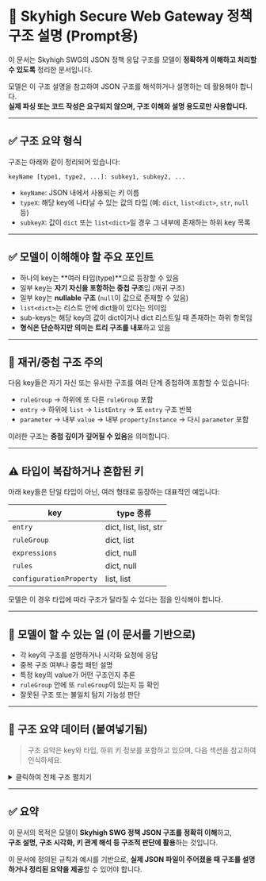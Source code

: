 
# 📘 Skyhigh Secure Web Gateway 정책 구조 설명 (Prompt용)

이 문서는 Skyhigh SWG의 JSON 정책 응답 구조를 모델이 **정확하게 이해하고 처리할 수 있도록** 정리한 문서입니다.

모델은 이 구조 설명을 참고하여 JSON 구조를 해석하거나 설명하는 데 활용해야 합니다.  
**실제 파싱 또는 코드 작성은 요구되지 않으며, 구조 이해와 설명 용도로만 사용합니다.**

---

## ✅ 구조 요약 형식

구조는 아래와 같이 정리되어 있습니다:

```
keyName [type1, type2, ...]: subkey1, subkey2, ...
```

- `keyName`: JSON 내에서 사용되는 키 이름
- `typeX`: 해당 key에 나타날 수 있는 값의 타입 (예: `dict`, `list<dict>`, `str`, `null` 등)
- `subkeyX`: 값이 `dict` 또는 `list<dict>`일 경우 그 내부에 존재하는 하위 key 목록

---

## ✅ 모델이 이해해야 할 주요 포인트

- 하나의 key는 **여러 타입(type)**으로 등장할 수 있음
- 일부 key는 **자기 자신을 포함하는 중첩 구조**임 (재귀 구조)
- 일부 key는 **nullable 구조** (`null`이 값으로 존재할 수 있음)
- `list<dict>`는 리스트 안에 dict들이 있다는 의미임
- sub-keys는 해당 key의 값이 dict이거나 dict 리스트일 때 존재하는 하위 항목임
- **형식은 단순하지만 의미는 트리 구조를 내포**하고 있음

---

## 🔁 재귀/중첩 구조 주의

다음 key들은 자기 자신 또는 유사한 구조를 여러 단계 중첩하여 포함할 수 있습니다:

- `ruleGroup` → 하위에 또 다른 `ruleGroup` 포함
- `entry` → 하위에 `list` → `listEntry` → 또 `entry` 구조 반복
- `parameter` → 내부 `value` → 내부 `propertyInstance` → 다시 `parameter` 포함

이러한 구조는 **중첩 깊이가 깊어질 수 있음**을 의미합니다.

---

## ⚠️ 타입이 복잡하거나 혼합된 키

아래 key들은 단일 타입이 아닌, 여러 형태로 등장하는 대표적인 예입니다:

| key        | type 종류                                 |
|------------|--------------------------------------------|
| `entry`    | dict, list, list<dict>, str               |
| `ruleGroup`| dict, list<dict>                          |
| `expressions` | dict, null                             |
| `rules`    | dict, null                                |
| `configurationProperty` | list, list<dict>             |

모델은 이 경우 타입에 따라 구조가 달라질 수 있다는 점을 인식해야 합니다.

---

## 🧠 모델이 할 수 있는 일 (이 문서를 기반으로)

- 각 key의 구조를 설명하거나 시각화 요청에 응답
- 중복 구조 여부나 중첩 패턴 설명
- 특정 key의 value가 어떤 구조인지 추론
- `ruleGroup` 안에 또 `ruleGroup`이 있는지 등 확인
- 잘못된 구조 또는 불일치 탐지 가능성 판단

---

## 📌 구조 요약 데이터 (붙여넣기됨)

> 구조 요약은 key와 타입, 하위 키 정보를 포함하고 있으며, 다음 섹션을 참고하여 인식하세요.

<details>
<summary>클릭하여 전체 구조 펼치기</summary>

```
libraryContent [dict]: configurations, libraryObject, lists, ruleGroup
libraryObject [dict]: description, name, version
name [str]:
version [str]:
description [null, str]:
lists [dict]: entry
entry [dict, list, list<dict>, str]: list, parameter, string
string [str]:
list [dict]: @classifier, @defaultRights, @feature, @id, @mwg-version, @name, @structuralList, @subId, @systemList, @typeId, @version, content, description, setup
@version [str]:
@mwg-version [str]:
@name [str]:
@id [str]:
@typeId [str]:
@classifier [str]:
@systemList [str]:
@structuralList [str]:
@defaultRights [str]:
content [dict, null]: listEntry
listEntry [dict, list, list<dict>]: complexEntry, description, entry
complexEntry [dict]: @defaultRights, acElements, configurationProperties
configurationProperties [dict]: configurationProperty
configurationProperty [list, list<dict>]: @encrypted, @key, @listType, @type, @value
@key [str]:
@type [str]:
@encrypted [str]:
@value [str]:
@listType [str]:
@feature [str]:
setup [dict]: connection, proxy, updateTime
connection [dict]: credentials, url
url [str]:
credentials [dict]: password, username
username [null, str]:
password [null, str]:
proxy [dict]: credentials, host, port
host [null]:
port [null]:
updateTime [dict]: hourly
hourly [dict]: @minute
@minute [str]:
acElements [null]:
@subId [str]:
configurations [dict]: configuration
configuration [list, list<dict>]: @defaultRights, @id, @mwg-version, @name, @targetId, @templateId, @version, acElements, configurationProperties, description
@templateId [str]:
@targetId [str]:
ruleGroup [dict, list, list<dict>]: @cloudSynced, @cycleEmbeddedObject, @cycleRequest, @cycleResponse, @defaultRights, @enabled, @id, @name, acElements, condition, description, ruleGroups, rules
@enabled [str]:
@cycleRequest [str]:
@cycleResponse [str]:
@cycleEmbeddedObject [str]:
@cloudSynced [str]:
condition [dict]: @always, expressions
@always [str]:
expressions [dict, null]: conditionExpression, setExpression
conditionExpression [dict, list, list<dict>]: @closingBracketCount, @openingBracketCount, @operatorId, @prefix, parameter, propertyInstance
@openingBracketCount [str]:
@closingBracketCount [str]:
@operatorId [str]:
propertyInstance [dict]: @configurationId, @propertyId, @useMostRecentConfiguration, parameters
@useMostRecentConfiguration [str]:
@propertyId [str]:
parameter [dict]: @listTypeId, @typeId, @valueId, @valueTyp, value
@valueTyp [str]:
@listTypeId [str]:
@value [dict]: listValue, propertyInstance, stringValue
listValue [dict]: @id
rules [dict, null]: rule
ruleGroups [dict, null]: ruleGroup
rule [dict, list, list<dict>]: @enabled, @id, @name, actionContainer, condition, description, immediateActionContainers
immediateActionContainers [dict, null]: enableEngineActionContainer, executeActionContainer, setActionContainer
executeActionContainer [dict, list, list<dict>]: procedureValue
procedureValue [dict]: @procedureId, parameters
@procedureId [str]:
parameters [dict, null]: entry
stringValue [dict]: @stringModifier, @typeId, @value
@stringModifier [str]:
actionContainer [dict]: @actionId, @configurationId
@actionId [str]:
@valueId [str]:
@configurationId [str]:
@prefix [str]:
enableEngineActionContainer [dict]: @configurationId, @engineId
@engineId [str]:
setActionContainer [dict, list, list<dict>]: @propertyId, expressions
setExpression [dict]: @closingBracketCount, @openingBracketCount, parameter
```

</details>

---

## ✅ 요약

이 문서의 목적은 모델이 **Skyhigh SWG 정책 JSON 구조를 정확히 이해**하고,  
**구조 설명, 구조 시각화, 키 관계 해석 등 구조적 판단에 활용**하는 것입니다.

이 문서에 정의된 규칙과 예시를 기반으로, **실제 JSON 파일이 주어졌을 때 구조를 설명하거나 정리된 요약을 제공**할 수 있어야 합니다.
